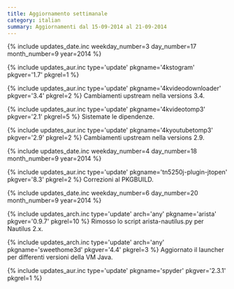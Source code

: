 ```yaml
---
title: Aggiornamento settimanale
category: italian
summary: Aggiornamenti dal 15-09-2014 al 21-09-2014
---
```


{% include updates_date.inc weekday_number=3 day_number=17 month_number=9 year=2014 %}

{% include updates_aur.inc type='update' pkgname='4kstogram' pkgver='1.7' pkgrel=1 %}

{% include updates_aur.inc type='update' pkgname='4kvideodownloader' pkgver='3.4' pkgrel=2 %}
Cambiamenti upstream nella versions 3.4.

{% include updates_aur.inc type='update' pkgname='4kvideotomp3' pkgver='2.1' pkgrel=5 %}
Sistemate le dipendenze.

{% include updates_aur.inc type='update' pkgname='4kyoutubetomp3' pkgver='2.9' pkgrel=2 %}
Cambiamenti upstream nella versions 2.9.

{% include updates_date.inc weekday_number=4 day_number=18 month_number=9 year=2014 %}

{% include updates_aur.inc type='update' pkgname='tn5250j-plugin-jtopen' pkgver='8.3' pkgrel=2 %}
Correzioni al PKGBUILD.

{% include updates_date.inc weekday_number=6 day_number=20 month_number=9 year=2014 %}

{% include updates_arch.inc type='update' arch='any' pkgname='arista' pkgver='0.9.7' pkgrel=10 %}
Rimosso lo script arista-nautilus.py per Nautilus 2.x.

{% include updates_arch.inc type='update' arch='any' pkgname='sweethome3d' pkgver='4.4' pkgrel=3 %}
Aggiornato il launcher per differenti versioni della VM Java.

{% include updates_aur.inc type='update' pkgname='spyder' pkgver='2.3.1' pkgrel=1 %}
